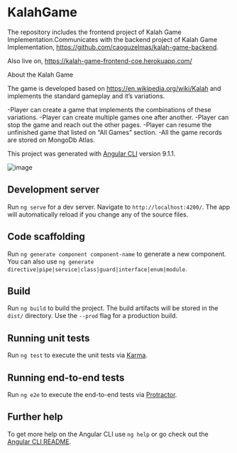 # KalahGame

The repository includes the frontend project of Kalah Game Implementation.Communicates with the backend project of Kalah Game Implementation, https://github.com/caoguzelmas/kalah-game-backend. 

Also live on, https://kalah-game-frontend-coe.herokuapp.com/ 


About the Kalah Game

The game is developed based on https://en.wikipedia.org/wiki/Kalah and implements the standard gameplay and it’s variations.

-Player can create a game that implements the combinations of these variations. 
-Player can create multiple games one after another.
-Player can stop the game and reach out the other pages.
-Player can resume the unfinished game that listed on “All Games” section. 
-All the game records are stored on MongoDb Atlas.


This project was generated with [Angular CLI](https://github.com/angular/angular-cli) version 9.1.1.

![image](https://user-images.githubusercontent.com/41612346/183049273-e7949c79-133a-4240-9e3e-cae1ec80d594.png)


## Development server

Run `ng serve` for a dev server. Navigate to `http://localhost:4200/`. The app will automatically reload if you change any of the source files.

## Code scaffolding

Run `ng generate component component-name` to generate a new component. You can also use `ng generate directive|pipe|service|class|guard|interface|enum|module`.

## Build

Run `ng build` to build the project. The build artifacts will be stored in the `dist/` directory. Use the `--prod` flag for a production build.

## Running unit tests

Run `ng test` to execute the unit tests via [Karma](https://karma-runner.github.io).

## Running end-to-end tests

Run `ng e2e` to execute the end-to-end tests via [Protractor](http://www.protractortest.org/).

## Further help

To get more help on the Angular CLI use `ng help` or go check out the [Angular CLI README](https://github.com/angular/angular-cli/blob/master/README.md).
